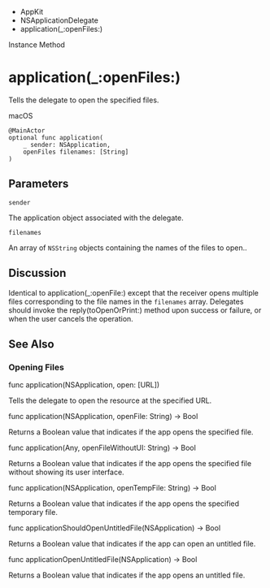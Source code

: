 

- AppKit
- NSApplicationDelegate
-  application(\_:openFiles:) 

Instance Method

# application(\_:openFiles:)

Tells the delegate to open the specified files.

macOS

``` source
@MainActor
optional func application(
    _ sender: NSApplication,
    openFiles filenames: [String]
)
```

## Parameters 

`sender`  

The application object associated with the delegate.

`filenames`  

An array of `NSString` objects containing the names of the files to open..

## Discussion

Identical to application(_:openFile:) except that the receiver opens multiple files corresponding to the file names in the `filenames` array. Delegates should invoke the reply(toOpenOrPrint:) method upon success or failure, or when the user cancels the operation.

## See Also

### Opening Files

func application(NSApplication, open: [URL])

Tells the delegate to open the resource at the specified URL.

func application(NSApplication, openFile: String) -> Bool

Returns a Boolean value that indicates if the app opens the specified file.

func application(Any, openFileWithoutUI: String) -> Bool

Returns a Boolean value that indicates if the app opens the specified file without showing its user interface.

func application(NSApplication, openTempFile: String) -> Bool

Returns a Boolean value that indicates if the app opens the specified temporary file.

func applicationShouldOpenUntitledFile(NSApplication) -> Bool

Returns a Boolean value that indicates if the app can open an untitled file.

func applicationOpenUntitledFile(NSApplication) -> Bool

Returns a Boolean value that indicates if the app opens an untitled file.

